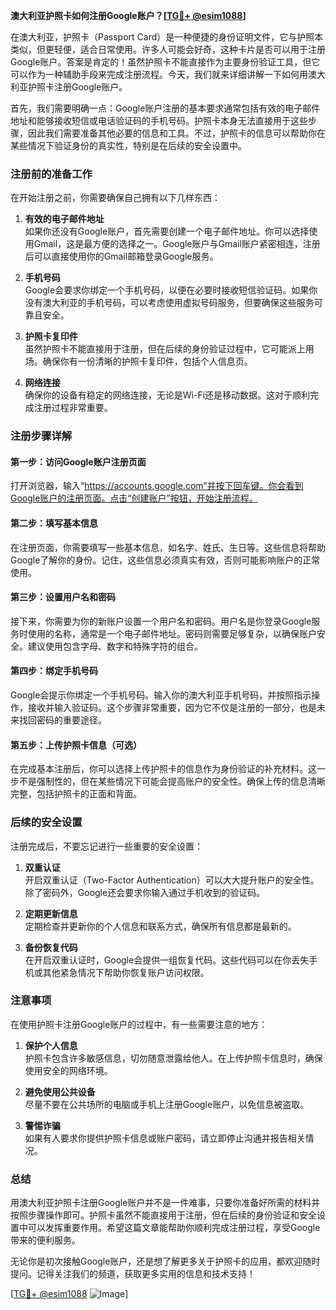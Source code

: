 **澳大利亚护照卡如何注册Google账户？[[TG💪+ @esim1088](https://t.me/s/esim1088)]**

在澳大利亚，护照卡（Passport Card）是一种便捷的身份证明文件，它与护照本类似，但更轻便，适合日常使用。许多人可能会好奇，这种卡片是否可以用于注册Google账户。答案是肯定的！虽然护照卡不能直接作为主要身份验证工具，但它可以作为一种辅助手段来完成注册流程。今天，我们就来详细讲解一下如何用澳大利亚护照卡注册Google账户。

首先，我们需要明确一点：Google账户注册的基本要求通常包括有效的电子邮件地址和能够接收短信或电话验证码的手机号码。护照卡本身无法直接用于这些步骤，因此我们需要准备其他必要的信息和工具。不过，护照卡的信息可以帮助你在某些情况下验证身份的真实性，特别是在后续的安全设置中。

### 注册前的准备工作

在开始注册之前，你需要确保自己拥有以下几样东西：

1. **有效的电子邮件地址**  
   如果你还没有Google账户，首先需要创建一个电子邮件地址。你可以选择使用Gmail，这是最方便的选择之一。Google账户与Gmail账户紧密相连，注册后可以直接使用你的Gmail邮箱登录Google服务。

2. **手机号码**  
   Google会要求你绑定一个手机号码，以便在必要时接收短信验证码。如果你没有澳大利亚的手机号码，可以考虑使用虚拟号码服务，但要确保这些服务可靠且安全。

3. **护照卡复印件**  
   虽然护照卡不能直接用于注册，但在后续的身份验证过程中，它可能派上用场。确保你有一份清晰的护照卡复印件，包括个人信息页。

4. **网络连接**  
   确保你的设备有稳定的网络连接，无论是Wi-Fi还是移动数据。这对于顺利完成注册过程非常重要。

### 注册步骤详解

#### 第一步：访问Google账户注册页面
打开浏览器，输入“https://accounts.google.com”并按下回车键。你会看到Google账户的注册页面。点击“创建账户”按钮，开始注册流程。

#### 第二步：填写基本信息
在注册页面，你需要填写一些基本信息，如名字、姓氏、生日等。这些信息将帮助Google了解你的身份。记住，这些信息必须真实有效，否则可能影响账户的正常使用。

#### 第三步：设置用户名和密码
接下来，你需要为你的新账户设置一个用户名和密码。用户名是你登录Google服务时使用的名称，通常是一个电子邮件地址。密码则需要足够复杂，以确保账户安全。建议使用包含字母、数字和特殊字符的组合。

#### 第四步：绑定手机号码
Google会提示你绑定一个手机号码。输入你的澳大利亚手机号码，并按照指示操作，接收并输入验证码。这个步骤非常重要，因为它不仅是注册的一部分，也是未来找回密码的重要途径。

#### 第五步：上传护照卡信息（可选）
在完成基本注册后，你可以选择上传护照卡的信息作为身份验证的补充材料。这一步不是强制性的，但在某些情况下可能会提高账户的安全性。确保上传的信息清晰完整，包括护照卡的正面和背面。

### 后续的安全设置

注册完成后，不要忘记进行一些重要的安全设置：

1. **双重认证**  
   开启双重认证（Two-Factor Authentication）可以大大提升账户的安全性。除了密码外，Google还会要求你输入通过手机收到的验证码。

2. **定期更新信息**  
   定期检查并更新你的个人信息和联系方式，确保所有信息都是最新的。

3. **备份恢复代码**  
   在开启双重认证时，Google会提供一组恢复代码。这些代码可以在你丢失手机或其他紧急情况下帮助你恢复账户访问权限。

### 注意事项

在使用护照卡注册Google账户的过程中，有一些需要注意的地方：

1. **保护个人信息**  
   护照卡包含许多敏感信息，切勿随意泄露给他人。在上传护照卡信息时，确保使用安全的网络环境。

2. **避免使用公共设备**  
   尽量不要在公共场所的电脑或手机上注册Google账户，以免信息被盗取。

3. **警惕诈骗**  
   如果有人要求你提供护照卡信息或账户密码，请立即停止沟通并报告相关情况。

### 总结

用澳大利亚护照卡注册Google账户并不是一件难事，只要你准备好所需的材料并按照步骤操作即可。护照卡虽然不能直接用于注册，但在后续的身份验证和安全设置中可以发挥重要作用。希望这篇文章能帮助你顺利完成注册过程，享受Google带来的便利服务。

无论你是初次接触Google账户，还是想了解更多关于护照卡的应用，都欢迎随时提问。记得关注我们的频道，获取更多实用的信息和技术支持！

[[TG💪+ @esim1088](https://t.me/s/esim1088) ![Image](https://i.postimg.cc/4NQfJmqS/Snipaste-2025-05-13-00-14-12.png)]